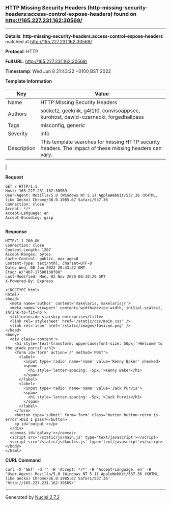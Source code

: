 ### HTTP Missing Security Headers (http-missing-security-headers:access-control-expose-headers) found on http://165.227.231.162:30569/
---
**Details**: **http-missing-security-headers:access-control-expose-headers**  matched at http://165.227.231.162:30569/

**Protocol**: HTTP

**Full URL**: http://165.227.231.162:30569/

**Timestamp**: Wed Jun 8 21:43:22 +0100 BST 2022

**Template Information**

| Key | Value |
|---|---|
| Name | HTTP Missing Security Headers |
| Authors | socketz, geeknik, g4l1t0, convisoappsec, kurohost, dawid-czarnecki, forgedhallpass |
| Tags | misconfig, generic |
| Severity | info |
| Description | This template searches for missing HTTP security headers. The impact of these missing headers can vary.
 |

**Request**
```http
GET / HTTP/1.1
Host: 165.227.231.162:30569
User-Agent: Mozilla/5.0 (Windows NT 5.1) AppleWebKit/537.36 (KHTML, like Gecko) Chrome/36.0.1985.67 Safari/537.36
Connection: close
Accept: */*
Accept-Language: en
Accept-Encoding: gzip


```

**Response**
```http
HTTP/1.1 200 OK
Connection: close
Content-Length: 1207
Accept-Ranges: bytes
Cache-Control: public, max-age=0
Content-Type: text/html; charset=UTF-8
Date: Wed, 08 Jun 2022 20:43:22 GMT
Etag: W/"4b7-175881b8f88"
Last-Modified: Mon, 02 Nov 2020 08:38:29 GMT
X-Powered-By: Express

<!DOCTYPE html>
<html>
<head>
  <meta name='author' content='makelaris, makelarisjr'>
  <meta name='viewport' content='width=device-width, initial-scale=1, shrink-to-fit=no'>
  <title>inside starship enterprise</title>
  <link rel='stylesheet' href='/static/css/main.css' />
  <link rel='icon' href='/static/images/favicon.png' />
</head>
<body>
  <div class='content'>
    <h1 style='text-transform: uppercase;font-size: 50px;'>Welcome to the grade portal!</h1>
    <form id='form' action='/' method='POST'>
      <label>
        <input type='radio' name='name' value='Kenny Baker' checked>
        <span>
          <h1 style='letter-spacing: -5px;'>Kenny Baker</h1>
        </span>
      </label>
      <label>
        <input type='radio' name='name' value='Jack Purvis'>
        <span>
          <h1 style='letter-spacing: -5px;'>Jack Purvis</h1>
        </span>
      </label>
    </form>
    <button type='submit' form='form' class='button button-retro is-error'>Did I pass?</button>
    <p id='output'></p>
  </div>
  <canvas id='galaxy'></canvas>
  <script src='/static/js/main.js' type='text/javascript'></script>
  <script src='/static/js/koulis.js' type='text/javascript'></script>
</body>
</html>
```


**CURL Command**
```
curl -X 'GET' -d '' -H 'Accept: */*' -H 'Accept-Language: en' -H 'User-Agent: Mozilla/5.0 (Windows NT 5.1) AppleWebKit/537.36 (KHTML, like Gecko) Chrome/36.0.1985.67 Safari/537.36' 'http://165.227.231.162:30569/'
```
---
Generated by [Nuclei 2.7.2](https://github.com/projectdiscovery/nuclei)